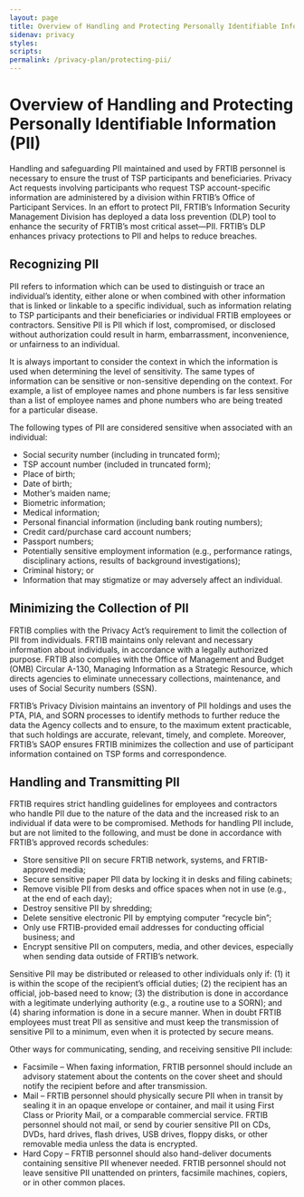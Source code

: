 ```yaml
---
layout: page
title: Overview of Handling and Protecting Personally Identifiable Information (PII)
sidenav: privacy
styles:
scripts:
permalink: /privacy-plan/protecting-pii/
---
```

# Overview of Handling and Protecting Personally Identifiable Information (PII)

Handling and safeguarding PII maintained and used by FRTIB personnel is necessary to ensure the trust of TSP participants and beneficiaries. Privacy Act requests involving participants who request TSP account-specific information are administered by a division within FRTIB’s Office of Participant Services. In an effort to protect PII, FRTIB’s Information Security Management Division has deployed a data loss prevention (DLP) tool to enhance the security of FRTIB’s most critical asset—PII. FRTIB’s DLP enhances privacy protections to PII and helps to reduce breaches.

## Recognizing PII

PII refers to information which can be used to distinguish or trace an individual’s identity, either alone or when combined with other information that is linked or linkable to a specific individual, such as information relating to TSP participants and their beneficiaries or individual FRTIB employees or contractors. Sensitive PII is PII which if lost, compromised, or disclosed without authorization could result in harm, embarrassment, inconvenience, or unfairness to an individual.  

It is always important to consider the context in which the information is used when determining the level of sensitivity. The same types of information can be sensitive or non-sensitive depending on the context. For example, a list of employee names and phone numbers is far less sensitive than a list of employee names and phone numbers who are being treated for a particular disease.

The following types of PII are considered sensitive when associated with an individual:

- Social security number (including in truncated form);
- TSP account number (included in truncated form);
- Place of birth;
- Date of birth;
- Mother’s maiden name;
- Biometric information;
- Medical information;
- Personal financial information (including bank routing numbers);
- Credit card/purchase card account numbers;
- Passport numbers;
- Potentially sensitive employment information (e.g., performance ratings, disciplinary actions, results of background investigations);
- Criminal history; or
- Information that may stigmatize or may adversely affect an individual.

## Minimizing the Collection of PII

FRTIB complies with the Privacy Act’s requirement to limit the collection of PII from individuals. FRTIB maintains only relevant and necessary information about individuals, in accordance with a legally authorized purpose. FRTIB also complies with the Office of Management and Budget (OMB) Circular A-130, Managing Information as a Strategic Resource, which directs agencies to eliminate unnecessary collections, maintenance, and uses of Social Security numbers (SSN).

FRTIB’s Privacy Division maintains an inventory of PII holdings and uses the PTA, PIA, and SORN processes to identify methods to further reduce the data the Agency collects and to ensure, to the maximum extent practicable, that such holdings are accurate, relevant, timely, and complete. Moreover, FRTIB’s SAOP ensures FRTIB minimizes the collection and use of participant information contained on TSP forms and correspondence.

## Handling and Transmitting PII

FRTIB requires strict handling guidelines for employees and contractors who handle PII due to the nature of the data and the increased risk to an individual if data were to be compromised. Methods for handling PII include, but are not limited to the following, and must be done in accordance with FRTIB’s approved records schedules:

- Store sensitive PII on secure FRTIB network, systems, and FRTIB-approved media;
- Secure sensitive paper PII data by locking it in desks and filing cabinets;
- Remove visible PII from desks and office spaces when not in use (e.g., at the end of each day);
- Destroy sensitive PII by shredding;
- Delete sensitive electronic PII by emptying computer “recycle bin”;
- Only use FRTIB-provided email addresses for conducting official business; and
- Encrypt sensitive PII on computers, media, and other devices, especially when sending data outside of FRTIB’s network.

Sensitive PII may be distributed or released to other individuals only if: (1) it is within the scope of the recipient’s official duties; (2) the recipient has an official, job-based need to know; (3) the distribution is done in accordance with a legitimate underlying authority (e.g., a routine use to a SORN); and (4) sharing information is done in a secure manner. When in doubt FRTIB employees must treat PII as sensitive and must keep the transmission of sensitive PII to a minimum, even when it is protected by secure means.

Other ways for communicating, sending, and receiving sensitive PII include:

- Facsimile – When faxing information, FRTIB personnel should include an advisory statement about the contents on the cover sheet and should notify the recipient before and after transmission.  
- Mail – FRTIB personnel should physically secure PII when in transit by sealing it in an opaque envelope or container, and mail it using First Class or Priority Mail, or a comparable commercial service. FRTIB personnel should not mail, or send by courier sensitive PII on CDs, DVDs, hard drives, flash drives, USB drives, floppy disks, or other removable media unless the data is encrypted.
- Hard Copy – FRTIB personnel should also hand-deliver documents containing sensitive PII whenever needed. FRTIB personnel should not leave sensitive PII unattended on printers, facsimile machines, copiers, or in other common places.
<!-- CONTENT END -->
